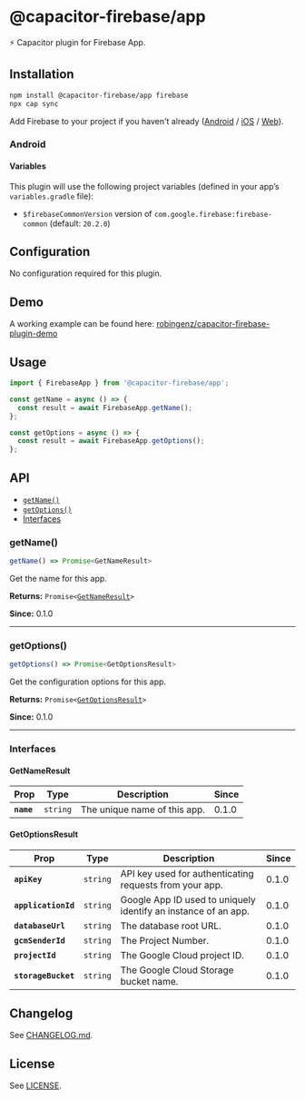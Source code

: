 # @capacitor-firebase/app

⚡️ Capacitor plugin for Firebase App.

## Installation

```bash
npm install @capacitor-firebase/app firebase
npx cap sync
```

Add Firebase to your project if you haven't already ([Android](/docs/firebase-setup.md#android) / [iOS](/docs/firebase-setup.md#ios) / [Web](/docs/firebase-setup.md#web)).

### Android

#### Variables

This plugin will use the following project variables (defined in your app’s `variables.gradle` file):

- `$firebaseCommonVersion` version of `com.google.firebase:firebase-common` (default: `20.2.0`)

## Configuration

No configuration required for this plugin.

## Demo

A working example can be found here: [robingenz/capacitor-firebase-plugin-demo](https://github.com/robingenz/capacitor-firebase-plugin-demo)

## Usage

```typescript
import { FirebaseApp } from '@capacitor-firebase/app';

const getName = async () => {
  const result = await FirebaseApp.getName();
};

const getOptions = async () => {
  const result = await FirebaseApp.getOptions();
};
```

## API

<docgen-index>

* [`getName()`](#getname)
* [`getOptions()`](#getoptions)
* [Interfaces](#interfaces)

</docgen-index>

<docgen-api>
<!--Update the source file JSDoc comments and rerun docgen to update the docs below-->

### getName()

```typescript
getName() => Promise<GetNameResult>
```

Get the name for this app.

**Returns:** <code>Promise&lt;<a href="#getnameresult">GetNameResult</a>&gt;</code>

**Since:** 0.1.0

--------------------


### getOptions()

```typescript
getOptions() => Promise<GetOptionsResult>
```

Get the configuration options for this app.

**Returns:** <code>Promise&lt;<a href="#getoptionsresult">GetOptionsResult</a>&gt;</code>

**Since:** 0.1.0

--------------------


### Interfaces


#### GetNameResult

| Prop       | Type                | Description                  | Since |
| ---------- | ------------------- | ---------------------------- | ----- |
| **`name`** | <code>string</code> | The unique name of this app. | 0.1.0 |


#### GetOptionsResult

| Prop                | Type                | Description                                                    | Since |
| ------------------- | ------------------- | -------------------------------------------------------------- | ----- |
| **`apiKey`**        | <code>string</code> | API key used for authenticating requests from your app.        | 0.1.0 |
| **`applicationId`** | <code>string</code> | Google App ID used to uniquely identify an instance of an app. | 0.1.0 |
| **`databaseUrl`**   | <code>string</code> | The database root URL.                                         | 0.1.0 |
| **`gcmSenderId`**   | <code>string</code> | The Project Number.                                            | 0.1.0 |
| **`projectId`**     | <code>string</code> | The Google Cloud project ID.                                   | 0.1.0 |
| **`storageBucket`** | <code>string</code> | The Google Cloud Storage bucket name.                          | 0.1.0 |

</docgen-api>

## Changelog

See [CHANGELOG.md](/packages/app/CHANGELOG.md).

## License

See [LICENSE](/packages/app/LICENSE).
